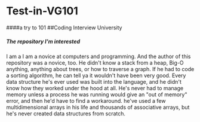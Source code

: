 # Test-in-VG101
####a try to 101
##Coding Interview University
##### The repository I'm interested
I am a I am a novice at computers and programming. And the author of this repository was a novice, too. He didn't know a stack from a heap, Big-O anything, anything about trees, or how to traverse a graph. If he had to code a sorting algorithm, he can tell ya it wouldn't have been very good. Every data structure he's ever used was built into the language, and he didn't know how they worked under the hood at all. He's never had to manage memory unless a process he was running would give an "out of memory" error, and then he'd have to find a workaround. he've used a few multidimensional arrays in his life and thousands of associative arrays, but he's never created data structures from scratch.
